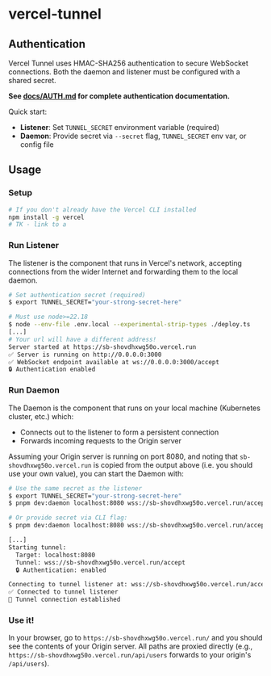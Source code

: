 # vercel-tunnel

## Authentication

Vercel Tunnel uses HMAC-SHA256 authentication to secure WebSocket connections. Both the daemon and listener must be configured with a shared secret.

**See [docs/AUTH.md](docs/AUTH.md) for complete authentication documentation.**

Quick start:
- **Listener**: Set `TUNNEL_SECRET` environment variable (required)
- **Daemon**: Provide secret via `--secret` flag, `TUNNEL_SECRET` env var, or config file

## Usage

### Setup

```bash
# If you don't already have the Vercel CLI installed
npm install -g vercel
# TK - link to a
```

### Run Listener

The listener is the component that runs in Vercel's network, accepting connections from the wider Internet and forwarding them to the local daemon.

```bash
# Set authentication secret (required)
$ export TUNNEL_SECRET="your-strong-secret-here"

# Must use node>=22.18
$ node --env-file .env.local --experimental-strip-types ./deploy.ts
[...]
# Your url will have a different address!
Server started at https://sb-shovdhxwg50o.vercel.run
✅ Server is running on http://0.0.0.0:3000
✅ WebSocket endpoint available at ws://0.0.0.0:3000/accept
🔒 Authentication enabled
```

### Run Daemon

The Daemon is the component that runs on your local machine (Kubernetes cluster, etc.) which:
* Connects out to the listener to form a persistent connection
* Forwards incoming requests to the Origin server

Assuming your Origin server is running on port 8080, and noting that `sb-shovdhxwg50o.vercel.run` is copied from the output above (i.e. you should use your own value), you can start the Daemon with:

```bash
# Use the same secret as the listener
$ export TUNNEL_SECRET="your-strong-secret-here"
$ pnpm dev:daemon localhost:8080 wss://sb-shovdhxwg50o.vercel.run/accept

# Or provide secret via CLI flag:
$ pnpm dev:daemon localhost:8080 wss://sb-shovdhxwg50o.vercel.run/accept --secret "your-strong-secret-here"

[...]
Starting tunnel:
  Target: localhost:8080
  Tunnel: wss://sb-shovdhxwg50o.vercel.run/accept
  🔒 Authentication: enabled

Connecting to tunnel listener at: wss://sb-shovdhxwg50o.vercel.run/accept?timestamp=...&signature=...
✅ Connected to tunnel listener
🔗 Tunnel connection established
```

### Use it!

In your browser, go to `https://sb-shovdhxwg50o.vercel.run/` and you should see the contents of your Origin server. All paths are proxied directly (e.g., `https://sb-shovdhxwg50o.vercel.run/api/users` forwards to your origin's `/api/users`).
